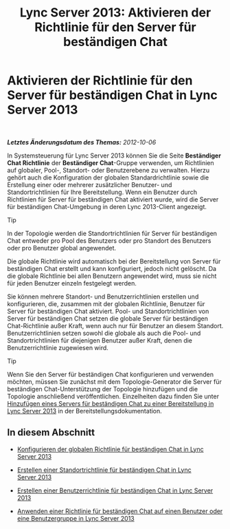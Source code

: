 ﻿---
title: 'Lync Server 2013: Aktivieren der Richtlinie für den Server für beständigen Chat'
TOCTitle: Aktivieren der Richtlinie für den Server für beständigen Chat
ms:assetid: 87063d6c-2e38-4970-b76d-2aa15f0de29e
ms:mtpsurl: https://technet.microsoft.com/de-de/library/JJ205056(v=OCS.15)
ms:contentKeyID: 49294645
ms.date: 05/19/2016
mtps_version: v=OCS.15
ms.translationtype: HT
---

# Aktivieren der Richtlinie für den Server für beständigen Chat in Lync Server 2013

 

_**Letztes Änderungsdatum des Themas:** 2012-10-06_

In Systemsteuerung für Lync Server 2013 können Sie die Seite **Beständiger Chat Richtlinie** der **Beständiger Chat**-Gruppe verwenden, um Richtlinien auf globaler, Pool-, Standort- oder Benutzerebene zu verwalten. Hierzu gehört auch die Konfiguration der globalen Standardrichtlinie sowie die Erstellung einer oder mehrerer zusätzlicher Benutzer- und Standortrichtlinien für Ihre Bereitstellung. Wenn ein Benutzer durch Richtlinien für Server für beständigen Chat aktiviert wurde, wird die Server für beständigen Chat-Umgebung in deren Lync 2013-Client angezeigt.


> [!TIP]
> In der Topologie werden die Standortrichtlinien für Server für beständigen Chat entweder pro Pool des Benutzers oder pro Standort des Benutzers oder pro Benutzer global angewendet.



Die globale Richtlinie wird automatisch bei der Bereitstellung von Server für beständigen Chat erstellt und kann konfiguriert, jedoch nicht gelöscht. Da die globale Richtlinie bei allen Benutzern angewendet wird, muss sie nicht für jeden Benutzer einzeln festgelegt werden.

Sie können mehrere Standort- und Benutzerrichtlinien erstellen und konfigurieren, die, zusammen mit der globalen Richtlinie, Benutzer für Server für beständigen Chat aktiviert. Pool- und Standortrichtlinien von Server für beständigen Chat setzen die globale Server für beständigen Chat-Richtlinie außer Kraft, wenn auch nur für Benutzer an diesem Standort. Benutzerrichtlinien setzen sowohl die globale als auch die Pool- und Standortrichtlinien für diejenigen Benutzer außer Kraft, denen die Benutzerrichtlinie zugewiesen wird.


> [!TIP]
> Wenn Sie den Server für beständigen Chat konfigurieren und verwenden möchten, müssen Sie zunächst mit dem Topologie-Generator die Server für beständigen Chat-Unterstützung der Topologie hinzufügen und die Topologie anschließend veröffentlichen. Einzelheiten dazu finden Sie unter <A href="lync-server-2013-adding-persistent-chat-server-to-your-deployment.md">Hinzufügen eines Servers für beständigen Chat zu einer Bereitstellung in Lync Server 2013</A> in der Bereitstellungsdokumentation.



## In diesem Abschnitt

  - [Konfigurieren der globalen Richtlinie für beständigen Chat in Lync Server 2013](lync-server-2013-configure-the-global-policy-for-persistent-chat.md)

  - [Erstellen einer Standortrichtlinie für beständigen Chat in Lync Server 2013](lync-server-2013-create-a-site-policy-for-persistent-chat.md)

  - [Erstellen einer Benutzerrichtlinie für beständigen Chat in Lync Server 2013](lync-server-2013-create-a-user-policy-for-persistent-chat.md)

  - [Anwenden einer Richtlinie für beständigen Chat auf einen Benutzer oder eine Benutzergruppe in Lync Server 2013](lync-server-2013-apply-a-persistent-chat-policy-to-a-user-or-user-group.md)

